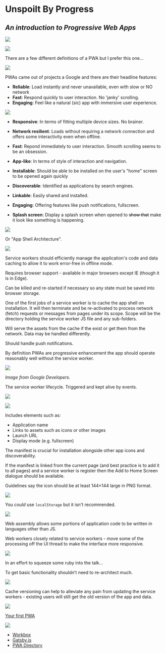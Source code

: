 # Unspoilt By Progress
## _An introduction to Progressive Web Apps_

![](./slides/01.png)

![](./slides/02.png)

There are a few different definitions of a PWA but I prefer this one...

![](./slides/03.png)

PWAs came out of projects a Google and there are their headline features:

* **Reliable**: Load instantly and never unavailable, even with slow or NO network
* **Fast**: Respond quickly to user interaction. No 'janky' scrolling.
* **Engaging**: Feel like a natural (sic) app with immersive user experience.

![](./slides/04.png)

* **Responsive**: In terms of fitting multiple device sizes. No brainer.

* **Network resilient**: Loads without requiring a network connection and offers some interactivity even when offline.

* **Fast**: Repond immediately to user interaction. Smooth scrolling seems to be an obsession.

* **App-like**: In terms of style of interaction and navigation.

* **Installable**: Should be able to be installed on the user's "home" screen to be opened again quickly

* **Discoverable**: Identified as applications by search engines.

* **Linkable**: Easily shared and installed.

* **Engaging**: Offering features like push notifications, fullscreen.

* **Splash screen**: Display a splash screen when opened to ~~show that~~ make it look like something is happening.

![](./slides/05.png)

Or "App Shell Architecture".

![](./slides/06.png)

Service workers should efficiently manage the application's code and data caching to allow it to work error-free in offline mode.

Requires browser support - available in major browsers except IE (though it is in Edge).

Can be killed and re-started if necessary so any state must be saved into browser storage.

One of the first jobs of a service worker is to cache the app shell on installation. It will then terminate and be re-activated to process network (fetch) requests or messages from pages under its scope. Scope will be the directory holding the service worker JS file and any sub-folders.

Will serve the assets from the cache if the exist or get them from the network. Data may be handled differently.

Should handle push notifications.

By definition PWAs are progressive enhancement the app should operate reasonably well without the service worker.

![](./slides/07.png)

_Image from Google Developers._

The service worker lifecycle. Triggered and kept alive by events.

![](./slides/08.png)

![](./slides/09.png)

Includes elements such as:

* Application name
* Links to assets such as icons or other images
* Launch URL
* Display mode (e.g. fullscreen)

The manifest is crucial for installation alongside other app icons and discoverability.

If the manifest is linked from the current page (and best practice is to add it to all pages) and a service worker is register then the Add to Home Screen dialogue should be available.

Guidelines say the icon should be at least 144×144 large in PNG format.

![](./slides/10.png)

You _could_ use `localStorage` but it isn't recommended.

![](./slides/11.png)

Web assembly allows some portions of application code to be written in languages other than JS.

Web workers closely related to service workers - move some of the processing off the UI thread to make the interface more responsive.

![](./slides/12.png)

In an effort to squeeze some ruby into the talk…

To get basic functionality shouldn’t need to re-architect much.

![](./slides/13.png)

Cache versioning can help to alleviate any pain from updating the service workers - existing users will still get the old version of the app and data.

![](./slides/14.png)

[Your first PWA](https://codelabs.developers.google.com/codelabs/your-first-pwapp/)

![](./slides/15.png)

* [Workbox](https://developers.google.com/web/tools/workbox/)
* [Gatsby.js](https://www.gatsbyjs.org/)
* [PWA Directory](https://pwa-directory.appspot.com/)
